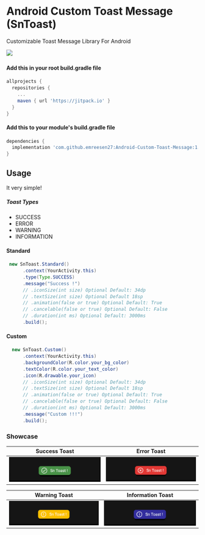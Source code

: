 # Android Custom Toast Message (SnToast)
Customizable Toast Message Library For Android

[![](https://jitpack.io/v/emreesen27/Android-Custom-Toast-Message.svg)](https://jitpack.io/#emreesen27/Android-Custom-Toast-Message)

#### Add this in your root build.gradle file
```gradle
allprojects {
  repositories {
    ...
    maven { url 'https://jitpack.io' }
  }
}
```
#### Add this to your module's build.gradle file
```gradle
dependencies {
  implementation 'com.github.emreesen27:Android-Custom-Toast-Message:1.0.3'
}
```
## Usage
It very simple!

##### Toast Types
* SUCCESS
* ERROR
* WARNING
* INFORMATION

#### Standard
```java
 new SnToast.Standard()
      .context(YourActivity.this)
      .type(Type.SUCCESS)
      .message("Success !")
      // .iconSize(int size) Optional Default: 34dp
      // .textSize(int size) Optional Default 18sp
      // .animation(false or true) Optional Default: True
      // .cancelable(false or true) Optional Default: False
      // .duration(int ms) Optional Default: 3000ms
      .build();
```
#### Custom
```java
  new SnToast.Custom()
      .context(YourActivity.this)
      .backgroundColor(R.color.your_bg_color)
      .textColor(R.color.your_text_color)
      .icon(R.drawable.your_icon)
      // .iconSize(int size) Optional Default: 34dp
      // .textSize(int size) Optional Default 18sp
      // .animation(false or true) Optional Default: True
      // .cancelable(false or true) Optional Default: False
      // .duration(int ms) Optional Default: 3000ms
      .message("Custom !!!")
      .build();
```

### Showcase
 Success Toast             | Error Toast 
:-------------------------:|:-------------------------:
<img src="https://github.com/emreesen27/Android-Custom-Toast-Message/blob/assets/success.gif?raw=true"/> | <img src="https://github.com/emreesen27/Android-Custom-Toast-Message/blob/assets/error.gif?raw=true"/>

 Warning Toast             |  Information Toast
:-------------------------:|:-------------------------:
<img src="https://github.com/emreesen27/Android-Custom-Toast-Message/blob/assets/warning.gif?raw=true"/> | <img src="https://github.com/emreesen27/Android-Custom-Toast-Message/blob/assets/information.gif?raw=true"/>



